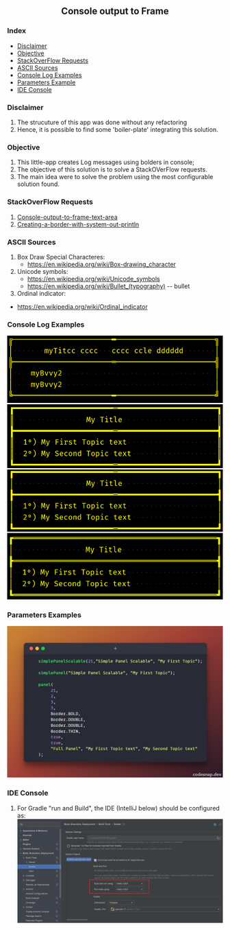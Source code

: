 <h2 align="center">Console output to Frame</h2>

### Index
* [Disclaimer](#Disclaimer)
* [Objective](#objective)
* [StackOverFlow Requests](#stackoverflow-requests)
* [ASCII Sources](#ascii-sources)
* [Console Log Examples](#console-log-examples)
* [Parameters Example](#parameters-example)
* [IDE Console](#ide-console)

### Disclaimer
1. The strucuture of this app was done without any refactoring
2. Hence, it is possible to find some 'boiler-plate' integrating this solution.
 
### Objective
1. This little-app creates Log messages using bolders in console;
2. The objective of this solution is to solve a StackOVerFlow requests.
3. The main idea were to solve the problem using the most configurable solution found.

### StackOverFlow Requests
1. [Console-output-to-frame-text-area](https://stackoverflow.com/questions/32790698/console-output-to-frame-text-area)
2. [Creating-a-border-with-system-out-println](https://stackoverflow.com/questions/20244554/creating-a-border-with-system-out-println)

### ASCII Sources
1. Box Draw Special Characteres:
   * https://en.wikipedia.org/wiki/Box-drawing_character
2. Unicode symbols:
   * https://en.wikipedia.org/wiki/Unicode_symbols
   * https://en.wikipedia.org/wiki/Bullet_(typography) -- bullet
3. Ordinal indicator:
  * https://en.wikipedia.org/wiki/Ordinal_indicator

### Console Log Examples
![img.png](img.png) 
![img_1.png](img_1.png)
![img_2.png](img_2.png)
![img_3.png](img_3.png) 

### Parameters Examples
![img_4.png](img_4.png) 

### IDE Console 
1. For Gradle "run and Build", the IDE (IntelliJ below) should be configured as:
![img_5.png](img_5.png)